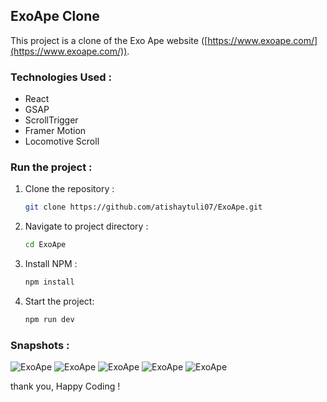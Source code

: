 ## ExoApe Clone 

This project is a clone of the Exo Ape website ([https://www.exoape.com/](https://www.exoape.com/)).

### Technologies Used :

- React
- GSAP
- ScrollTrigger
- Framer Motion
- Locomotive Scroll

### Run the project :

1. Clone the repository :
 
   ```bash
   git clone https://github.com/atishaytuli07/ExoApe.git

2. Navigate to project directory :
 
   ```bash
   cd ExoApe

3. Install NPM : 

   ```bash
   npm install

3. Start the project: 

   ```bash
   npm run dev

### Snapshots :

![ExoApe](/src/Public/E1.png)
![ExoApe](/src/Public/E2.png)
![ExoApe](/src/Public/E3.png)
![ExoApe](/src/Public/E4.png)
![ExoApe](/src/Public/E5.png)

thank you, Happy Coding !


